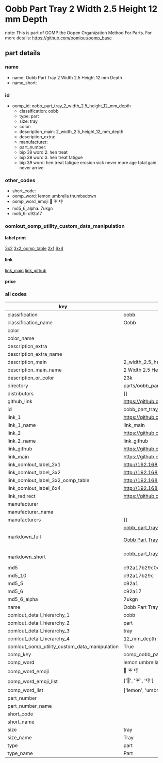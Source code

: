 # Oobb Part Tray 2 Width 2.5 Height 12 mm Depth  

note: This is part of OOMP the Oopen Organization Method For Parts. For more details: https://github.com/oomlout/oomp_base

##  part details
  







### name
* name: Oobb Part Tray 2 Width 2.5 Height 12 mm Depth
* name_short: 
### id
* oomp_id: oobb_part_tray_2_width_2.5_height_12_mm_depth
  * classification: oobb
  * type: part
  * size: tray
  * color: 
  * description_main: 2_width_2.5_height_12_mm_depth
  * description_extra: 
  * manufacturer: 
  * part_number: 
  * bip 39 word 2: hen treat
  * bip 39 word 3: hen treat fatigue
  * bip 39 word: hen treat fatigue erosion sick never more age fatal gain never arrive

### other_codes
* short_code: 
* oomp_word: lemon umbrella thumbsdown
* oomp_word_emoji :lemon: :umbrella: :thumbsdown:
* md5_6_alpha: 7ukgn
* md5_6: c92a17






### oomlout_oomp_utility_custom_data_manipulation
#### label print
[3x2](http://192.168.1.245:1112/?label=oomp%207ukgn)
[3x2_oomp_table](http://192.168.1.108:1112/?label=oomp%207ukgn)
[2x1](http://192.168.1.242:1112/?label=oomp%207ukgn)
[6x4](http://192.168.1.55:1112/?label=oomp%207ukgn)    

#### link

[link_main](https://github.com/oomlout/oomlout_oomp_version_1_messy/tree/main/parts/oobb_part_tray_2_width_2.5_height_12_mm_depth) [link_github](https://github.com/oomlout/oomlout_oomp_version_1_messy/tree/main/parts/oobb_part_tray_2_width_2.5_height_12_mm_depth)                             

#### price







### all codes 
| key | value |  
| --- | --- |  
| classification | oobb |  
| classification_name | Oobb |  
| color |  |  
| color_name |  |  
| description_extra |  |  
| description_extra_name |  |  
| description_main | 2_width_2.5_height_12_mm_depth |  
| description_main_name | 2 Width 2.5 Height 12 mm Depth |  
| description_or_color | 23k |  
| directory | parts/oobb_part_tray_2_width_2.5_height_12_mm_depth |  
| distributors | [] |  
| github_link | https://github.com/oomlout/oomlout_oomp_part_src/tree/main/parts/oobb_part_tray_2_width_2.5_height_12_mm_depth |  
| id | oobb_part_tray_2_width_2.5_height_12_mm_depth |  
| link_1 | https://github.com/oomlout/oomlout_oomp_version_1_messy/tree/main/parts/oobb_part_tray_2_width_2.5_height_12_mm_depth |  
| link_1_name | link_main |  
| link_2 | https://github.com/oomlout/oomlout_oomp_version_1_messy/tree/main/parts/oobb_part_tray_2_width_2.5_height_12_mm_depth |  
| link_2_name | link_github |  
| link_github | https://github.com/oomlout/oomlout_oomp_version_1_messy/tree/main/parts/oobb_part_tray_2_width_2.5_height_12_mm_depth |  
| link_main | https://github.com/oomlout/oomlout_oomp_version_1_messy/tree/main/parts/oobb_part_tray_2_width_2.5_height_12_mm_depth |  
| link_oomlout_label_2x1 | http://192.168.1.242:1112/?label=oomp%207ukgn |  
| link_oomlout_label_3x2 | http://192.168.1.245:1112/?label=oomp%207ukgn |  
| link_oomlout_label_3x2_oomp_table | http://192.168.1.108:1112/?label=oomp%207ukgn |  
| link_oomlout_label_6x4 | http://192.168.1.55:1112/?label=oomp%207ukgn |  
| link_redirect | https://github.com/oomlout/oomlout_oomp_version_1_messy/tree/main/parts/oobb_part_tray_2_width_2.5_height_12_mm_depth |  
| manufacturer |  |  
| manufacturer_name |  |  
| manufacturers | [] |  
| markdown_full | [oobb_part_tray_2_width_2.5_height_12_mm_depth](none)<br>[](none)<br>[Oobb Part Tray 2 Width 2.5 Height 12 Mm Depth](none)<br><br> |  
| markdown_short | [oobb_part_tray_2_width_2.5_height_12_mm_depth](none)<br><br> |  
| md5 | c92a17b29c04d1fa5463e4caa7b9f359 |  
| md5_10 | c92a17b29c |  
| md5_5 | c92a1 |  
| md5_6 | c92a17 |  
| md5_6_alpha | 7ukgn |  
| name | Oobb Part Tray 2 Width 2.5 Height 12 mm Depth |  
| oomlout_detail_hierarchy_1 | oobb |  
| oomlout_detail_hierarchy_2 | part |  
| oomlout_detail_hierarchy_3 | tray |  
| oomlout_detail_hierarchy_4 | 12_mm_depth |  
| oomlout_oomp_utility_custom_data_manipulation | True |  
| oomp_key | oomp_oobb_part_tray_2_width_2.5_height_12_mm_depth |  
| oomp_word | lemon umbrella thumbsdown |  
| oomp_word_emoji | :lemon: :umbrella: :thumbsdown: |  
| oomp_word_emoji_list | [':lemon:', ':umbrella:', ':thumbsdown:'] |  
| oomp_word_list | ['lemon', 'umbrella', 'thumbsdown'] |  
| part_number |  |  
| part_number_name |  |  
| short_code |  |  
| short_name |  |  
| size | tray |  
| size_name | Tray |  
| type | part |  
| type_name | Part |  
